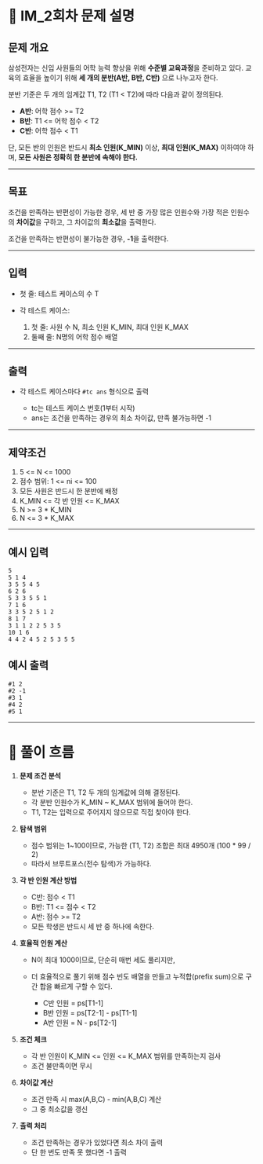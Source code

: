 # 📘 IM_2회차 문제 설명

## 문제 개요

삼성전자는 신입 사원들의 어학 능력 향상을 위해 **수준별 교육과정**을 준비하고 있다.
교육의 효율을 높이기 위해 **세 개의 분반(A반, B반, C반)** 으로 나누고자 한다.

분반 기준은 두 개의 임계값 T1, T2 (T1 < T2)에 따라 다음과 같이 정의된다.

* **A반**: 어학 점수 >= T2
* **B반**: T1 <= 어학 점수 < T2
* **C반**: 어학 점수 < T1

단, 모든 반의 인원은 반드시 **최소 인원(K\_MIN)** 이상, **최대 인원(K\_MAX)** 이하여야 하며, **모든 사원은 정확히 한 분반에 속해야 한다.**

---

## 목표

조건을 만족하는 반편성이 가능한 경우,
세 반 중 가장 많은 인원수와 가장 적은 인원수의 **차이값**을 구하고, 그 차이값의 **최소값**을 출력한다.

조건을 만족하는 반편성이 불가능한 경우, **-1**을 출력한다.

---

## 입력

* 첫 줄: 테스트 케이스의 수 T
* 각 테스트 케이스:

  1. 첫 줄: 사원 수 N, 최소 인원 K\_MIN, 최대 인원 K\_MAX
  2. 둘째 줄: N명의 어학 점수 배열

---

## 출력

* 각 테스트 케이스마다 `#tc ans` 형식으로 출력

  * tc는 테스트 케이스 번호(1부터 시작)
  * ans는 조건을 만족하는 경우의 최소 차이값, 만족 불가능하면 -1

---

## 제약조건

1. 5 <= N <= 1000
2. 점수 범위: 1 <= ni <= 100
3. 모든 사원은 반드시 한 분반에 배정
4. K\_MIN <= 각 반 인원 <= K\_MAX
5. N >= 3 \* K\_MIN
6. N <= 3 \* K\_MAX

---

## 예시 입력

```
5
5 1 4
3 5 5 4 5
6 2 6
5 3 3 5 5 1
7 1 6
3 3 5 2 5 1 2
8 1 7
3 1 1 2 2 5 3 5
10 1 6
4 4 2 4 5 2 5 3 5 5
```

## 예시 출력

```
#1 2
#2 -1
#3 1
#4 2
#5 1
```

---

# 🧭 풀이 흐름

1. **문제 조건 분석**

   * 분반 기준은 T1, T2 두 개의 임계값에 의해 결정된다.
   * 각 분반 인원수가 K\_MIN \~ K\_MAX 범위에 들어야 한다.
   * T1, T2는 입력으로 주어지지 않으므로 직접 찾아야 한다.

2. **탐색 범위**

   * 점수 범위는 1\~100이므로, 가능한 (T1, T2) 조합은 최대 4950개 (100 \* 99 / 2)
   * 따라서 브루트포스(전수 탐색)가 가능하다.

3. **각 반 인원 계산 방법**

   * C반: 점수 < T1
   * B반: T1 <= 점수 < T2
   * A반: 점수 >= T2
   * 모든 학생은 반드시 세 반 중 하나에 속한다.

4. **효율적 인원 계산**

   * N이 최대 1000이므로, 단순히 매번 세도 풀리지만,
   * 더 효율적으로 풀기 위해 점수 빈도 배열을 만들고 누적합(prefix sum)으로 구간 합을 빠르게 구할 수 있다.

     * C반 인원 = ps\[T1-1]
     * B반 인원 = ps\[T2-1] - ps\[T1-1]
     * A반 인원 = N - ps\[T2-1]

5. **조건 체크**

   * 각 반 인원이 K\_MIN <= 인원 <= K\_MAX 범위를 만족하는지 검사
   * 조건 불만족이면 무시

6. **차이값 계산**

   * 조건 만족 시 max(A,B,C) - min(A,B,C) 계산
   * 그 중 최소값을 갱신

7. **출력 처리**

   * 조건 만족하는 경우가 있었다면 최소 차이 출력
   * 단 한 번도 만족 못 했다면 -1 출력


